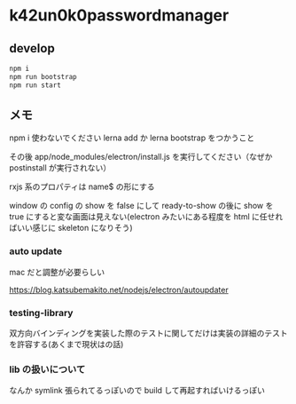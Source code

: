 # k42un0k0passwordmanager

## develop

```sh
npm i
npm run bootstrap
npm run start
```

## メモ

npm i 使わないでください
lerna add か lerna bootstrap をつかうこと

その後 app/node_modules/electron/install.js を実行してください（なぜか postinstall が実行されない）

rxjs 系のプロパティは name$ の形にする

window の config の show を false にして ready-to-show の後に show を true にすると変な画面は見えない(electron みたいにある程度を html に任せればいい感じに skeleton になりそう)

### auto update

mac だと調整が必要らしい

https://blog.katsubemakito.net/nodejs/electron/autoupdater

### testing-library

双方向バインディングを実装した際のテストに関してだけは実装の詳細のテストを許容する(あくまで現状はの話)

### lib の扱いについて

なんか symlink 張られてるっぽいので build して再起すればいけるっぽい
